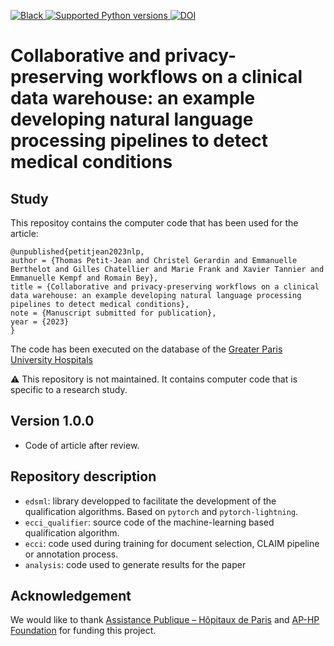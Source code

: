<div align="center">
<p align="left">
<a href="https://github.com/psf/black" target="_blank">
    <img src="https://img.shields.io/badge/code%20style-black-000000.svg" alt="Black">
</a>
<a href="https://www.python.org/" target="_blank">
    <img src="https://img.shields.io/badge/python-%3E%3D%203.7.10%20%7C%20%3C%3D%203.7.13-brightgreen" alt="Supported Python versions">
</a>
<a href="https://zenodo.org/badge/latestdoi/687513883"><img src="https://zenodo.org/badge/687513883.svg" alt="DOI"></a>
</p>
</div>

# Collaborative and privacy-preserving workflows on a clinical data warehouse: an example developing natural language processing pipelines to detect medical conditions

## Study

This repositoy contains the computer code that has been used for the article:
```
@unpublished{petitjean2023nlp,
author = {Thomas Petit-Jean and Christel Gerardin and Emmanuelle Berthelot and Gilles Chatellier and Marie Frank and Xavier Tannier and Emmanuelle Kempf and Romain Bey},
title = {Collaborative and privacy-preserving workflows on a clinical data warehouse: an example developing natural language processing pipelines to detect medical conditions},
note = {Manuscript submitted for publication},
year = {2023}
}
```
The code has been executed on the database of the <a href="https://eds.aphp.fr/" target="_blank">Greater Paris University Hospitals</a>

:warning:
This repository is not maintained. It contains computer code that is specific to a research study.


## Version 1.0.0
- Code of article after review.

## Repository description

- `edsml`: library developped to facilitate the development of the qualification algorithms. Based on `pytorch` and `pytorch-lightning`.
- `ecci_qualifier`: source code of the machine-learning based qualification algorithm.
- `ecci`: code used during training for document selection, CLAIM pipeline or annotation process.
- `analysis`: code used to generate results for the paper

## Acknowledgement

We would like to thank [Assistance Publique – Hôpitaux de Paris](https://www.aphp.fr/) and [AP-HP Foundation](https://fondationrechercheaphp.fr/) for funding this project.
